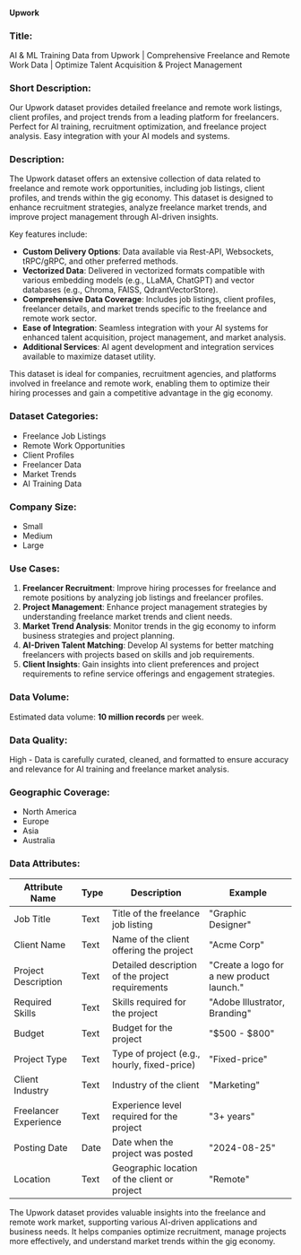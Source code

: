 #### Upwork

### Title:
AI & ML Training Data from Upwork | Comprehensive Freelance and Remote Work Data | Optimize Talent Acquisition & Project Management

### Short Description:
Our Upwork dataset provides detailed freelance and remote work listings, client profiles, and project trends from a leading platform for freelancers. Perfect for AI training, recruitment optimization, and freelance project analysis. Easy integration with your AI models and systems.

### Description:
The Upwork dataset offers an extensive collection of data related to freelance and remote work opportunities, including job listings, client profiles, and trends within the gig economy. This dataset is designed to enhance recruitment strategies, analyze freelance market trends, and improve project management through AI-driven insights.

Key features include:
- **Custom Delivery Options**: Data available via Rest-API, Websockets, tRPC/gRPC, and other preferred methods.
- **Vectorized Data**: Delivered in vectorized formats compatible with various embedding models (e.g., LLaMA, ChatGPT) and vector databases (e.g., Chroma, FAISS, QdrantVectorStore).
- **Comprehensive Data Coverage**: Includes job listings, client profiles, freelancer details, and market trends specific to the freelance and remote work sector.
- **Ease of Integration**: Seamless integration with your AI systems for enhanced talent acquisition, project management, and market analysis.
- **Additional Services**: AI agent development and integration services available to maximize dataset utility.

This dataset is ideal for companies, recruitment agencies, and platforms involved in freelance and remote work, enabling them to optimize their hiring processes and gain a competitive advantage in the gig economy.

### Dataset Categories:
- Freelance Job Listings
- Remote Work Opportunities
- Client Profiles
- Freelancer Data
- Market Trends
- AI Training Data

### Company Size:
- Small
- Medium
- Large

### Use Cases:
1. **Freelancer Recruitment**: Improve hiring processes for freelance and remote positions by analyzing job listings and freelancer profiles.
2. **Project Management**: Enhance project management strategies by understanding freelance market trends and client needs.
3. **Market Trend Analysis**: Monitor trends in the gig economy to inform business strategies and project planning.
4. **AI-Driven Talent Matching**: Develop AI systems for better matching freelancers with projects based on skills and job requirements.
5. **Client Insights**: Gain insights into client preferences and project requirements to refine service offerings and engagement strategies.

### Data Volume:
Estimated data volume: **10 million records** per week.

### Data Quality:
High - Data is carefully curated, cleaned, and formatted to ensure accuracy and relevance for AI training and freelance market analysis.

### Geographic Coverage:
- North America
- Europe
- Asia
- Australia

### Data Attributes:

| Attribute Name          | Type    | Description                                         | Example                                       |
|-------------------------|---------|-----------------------------------------------------|-----------------------------------------------|
| Job Title               | Text    | Title of the freelance job listing                  | "Graphic Designer"                           |
| Client Name             | Text    | Name of the client offering the project             | "Acme Corp"                                   |
| Project Description     | Text    | Detailed description of the project requirements    | "Create a logo for a new product launch."     |
| Required Skills         | Text    | Skills required for the project                     | "Adobe Illustrator, Branding"                 |
| Budget                  | Text    | Budget for the project                              | "$500 - $800"                                 |
| Project Type            | Text    | Type of project (e.g., hourly, fixed-price)        | "Fixed-price"                                 |
| Client Industry         | Text    | Industry of the client                              | "Marketing"                                   |
| Freelancer Experience   | Text    | Experience level required for the project           | "3+ years"                                    |
| Posting Date            | Date    | Date when the project was posted                    | "2024-08-25"                                  |
| Location                | Text    | Geographic location of the client or project        | "Remote"                                      |

The Upwork dataset provides valuable insights into the freelance and remote work market, supporting various AI-driven applications and business needs. It helps companies optimize recruitment, manage projects more effectively, and understand market trends within the gig economy.